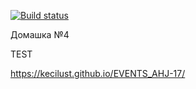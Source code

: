 [![Build status](https://ci.appveyor.com/api/projects/status/f4yrayrum4eqr1t3?svg=true)](https://ci.appveyor.com/project/KeciLust/events-ahj-17)

Домашка №4

TEST

https://kecilust.github.io/EVENTS_AHJ-17/